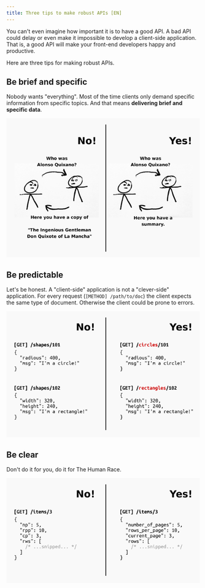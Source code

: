 ```yaml
---
title: Three tips to make robust APIs [EN]
---
```


You can't even imagine how important it is to have a good API. A bad API could delay or even make it impossible to develop a client-side application. That is, a good API will make your front-end developers happy and productive.

Here are three tips for making robust APIs.

## Be brief and specific

Nobody wants "everything". Most of the time clients only demand specific information from specific topics. And that means **delivering brief and specific data**.

![Sample 1](/assets/images/posts/2020-02-19-three-tips-to-make-robut-apis/be-brief.png)

## Be predictable

Let's be honest. A "client-side" application is not a "clever-side" application. For every request (`[METHOD] /path/to/doc`) the client expects the same type of document. Otherwise the client could be prone to errors.

![Sample 2](/assets/images/posts/2020-02-19-three-tips-to-make-robut-apis/be-predictable.png)

## Be clear

Don't do it for you, do it for The Human Race.

![Sample 3](/assets/images/posts/2020-02-19-three-tips-to-make-robut-apis/be-clear.png)

